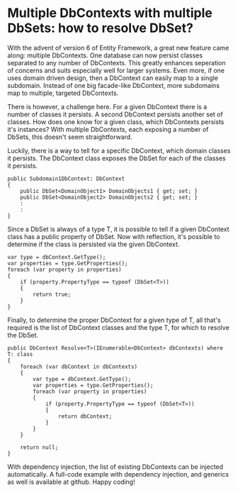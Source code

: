 # Multiple DbContexts with multiple DbSets: how to resolve DbSet<T>?
With the advent of version 6 of Entity Framework, a great new feature came along: multiple DbContexts. One database can now persist classes 
separated to any number of DbContexts. This greatly enhances seperation of concerns and suits especially well for larger systems. Even more, if one uses 
domain driven design, then a DbContext can easily map to a single subdomain. Instead of one big facade-like DbContext, more subdomains map to multiple, targeted DbContexts.

There is however, a challenge here. For a given DbContext there is a number of classes it persists. A second DbContext persists another set of classes. How does one know for a given class, which DbContexts persists it's instances? With multiple DbContexts, each exposing a number of DbSets, this doesn't seem straightforward.

Luckily, there is a way to tell for a specific DbContext, which domain classes it persists. The DbContext class exposes the DbSet for each of the classes it persists.

	public Subdomain1DbContext: DbContext
	{
		public DbSet<DomainObject1> DomainObjects1 { get; set; }
		public DbSet<DomainObject2> DomainObjects2 { get; set; }
		:
		:
	}

Since a DbSet is always of a type T, it is possible to tell if a given DbContext class has a public property of DbSet<T>. Now with reflection, it's possible to determine if the class is persisted via the given DbContext.

	var type = dbContext.GetType();
	var properties = type.GetProperties();
	foreach (var property in properties)
	{
		if (property.PropertyType == typeof (DbSet<T>))
		{
			return true;
		}
	}

Finally, to determine the proper DbContext for a given type of T, all that's required is the list of DbContext classes and the type T, for which to resolve the DbSet.

	public DbContext Resolve<T>(IEnumerable<DbContext> dbContexts) where T: class
    {
        foreach (var dbContext in dbContexts)
        {
            var type = dbContext.GetType();
            var properties = type.GetProperties();
            foreach (var property in properties)
            {
                if (property.PropertyType == typeof (DbSet<T>))
                {
                    return dbContext;
                }
            }
        }

        return null;
    }

With dependency injection, the list of existing DbContexts can be injected automatically. A full-code example with dependency injection, and generics as well is available at github. Happy coding!
